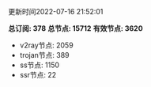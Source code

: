 更新时间2022-07-16 21:52:01

**总订阅: 378**
**总节点: 15712**
**有效节点: 3620**
- v2ray节点: 2059
- trojan节点: 389
- ss节点: 1150
- ssr节点: 22
